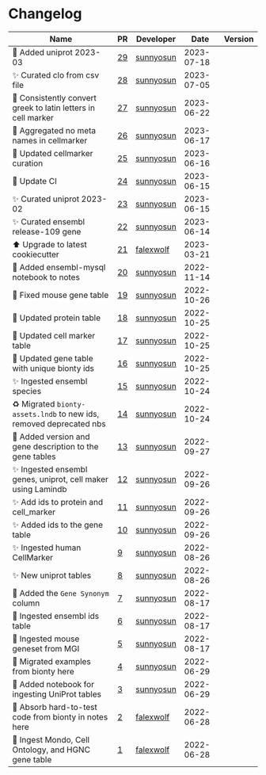 # Changelog

<!-- prettier-ignore -->
Name | PR | Developer | Date | Version
--- | --- | --- | --- | ---
🍱 Added uniprot 2023-03 | [29](https://github.com/laminlabs/bionty-assets/pull/29) | [sunnyosun](https://github.com/sunnyosun) | 2023-07-18 |
✨ Curated clo from csv file | [28](https://github.com/laminlabs/bionty-assets/pull/28) | [sunnyosun](https://github.com/sunnyosun) | 2023-07-05 |
🍱 Consistently convert greek to latin letters in cell marker | [27](https://github.com/laminlabs/bionty-assets/pull/27) | [sunnyosun](https://github.com/sunnyosun) | 2023-06-22 |
🍱 Aggregated no meta names in cellmarker | [26](https://github.com/laminlabs/bionty-assets/pull/26) | [sunnyosun](https://github.com/sunnyosun) | 2023-06-17 |
🍱 Updated cellmarker curation | [25](https://github.com/laminlabs/bionty-assets/pull/25) | [sunnyosun](https://github.com/sunnyosun) | 2023-06-16 |
👷 Update CI | [24](https://github.com/laminlabs/bionty-assets/pull/24) | [sunnyosun](https://github.com/sunnyosun) | 2023-06-15 |
✨ Curated uniprot 2023-02 | [23](https://github.com/laminlabs/bionty-assets/pull/23) | [sunnyosun](https://github.com/sunnyosun) | 2023-06-15 |
✨ Curated ensembl release-109 gene | [22](https://github.com/laminlabs/bionty-assets/pull/22) | [sunnyosun](https://github.com/sunnyosun) | 2023-06-14 |
⬆️ Upgrade to latest cookiecutter | [21](https://github.com/laminlabs/bionty-assets/pull/21) | [falexwolf](https://github.com/falexwolf) | 2023-03-21 |
📝 Added ensembl-mysql notebook to notes | [20](https://github.com/laminlabs/bionty-assets/pull/20) | [sunnyosun](https://github.com/sunnyosun) | 2022-11-14 |
🐛 Fixed mouse gene table | [19](https://github.com/laminlabs/bionty-assets/pull/19) | [sunnyosun](https://github.com/sunnyosun) | 2022-10-26 |
🍱 Updated protein table | [18](https://github.com/laminlabs/bionty-assets/pull/18) | [sunnyosun](https://github.com/sunnyosun) | 2022-10-25 |
🍱 Updated cell marker table | [17](https://github.com/laminlabs/bionty-assets/pull/17) | [sunnyosun](https://github.com/sunnyosun) | 2022-10-25 |
🍱 Updated gene table with unique bionty ids | [16](https://github.com/laminlabs/bionty-assets/pull/16) | [sunnyosun](https://github.com/sunnyosun) | 2022-10-25 |
✨ Ingested ensembl species | [15](https://github.com/laminlabs/bionty-assets/pull/15) | [sunnyosun](https://github.com/sunnyosun) | 2022-10-24 |
♻️ Migrated `bionty-assets.lndb` to new ids, removed deprecated nbs | [14](https://github.com/laminlabs/bionty-assets/pull/14) | [sunnyosun](https://github.com/sunnyosun) | 2022-10-24 |
🎨 Added version and gene description to the gene tables | [13](https://github.com/laminlabs/bionty-assets/pull/13) | [sunnyosun](https://github.com/sunnyosun) | 2022-09-27 |
✨ Ingested ensembl genes, uniprot, cell maker using Lamindb | [12](https://github.com/laminlabs/bionty-assets/pull/12) | [sunnyosun](https://github.com/sunnyosun) | 2022-09-26 |
✨ Add ids to protein and cell_marker | [11](https://github.com/laminlabs/bionty-assets/pull/11) | [sunnyosun](https://github.com/sunnyosun) | 2022-09-26 |
✨ Added ids to the gene table | [10](https://github.com/laminlabs/bionty-assets/pull/10) | [sunnyosun](https://github.com/sunnyosun) | 2022-09-26 |
✨ Ingested human CellMarker | [9](https://github.com/laminlabs/bionty-assets/pull/9) | [sunnyosun](https://github.com/sunnyosun) | 2022-08-26 |
✨ New uniprot tables | [8](https://github.com/laminlabs/bionty-assets/pull/8) | [sunnyosun](https://github.com/sunnyosun) | 2022-08-26 |
🍱 Added the `Gene Synonym` column | [7](https://github.com/laminlabs/bionty-assets/pull/7) | [sunnyosun](https://github.com/sunnyosun) | 2022-08-17 |
🍱 Ingested ensembl ids table | [6](https://github.com/laminlabs/bionty-assets/pull/6) | [sunnyosun](https://github.com/sunnyosun) | 2022-08-17 |
🍱 Ingested mouse geneset from MGI | [5](https://github.com/laminlabs/bionty-assets/pull/5) | [sunnyosun](https://github.com/sunnyosun) | 2022-08-17 |
🍱 Migrated examples from bionty here | [4](https://github.com/laminlabs/bionty-assets/pull/4) | [sunnyosun](https://github.com/sunnyosun) | 2022-06-29 |
🍱 Added notebook for ingesting UniProt tables | [3](https://github.com/laminlabs/bionty-assets/pull/3) | [sunnyosun](https://github.com/sunnyosun) | 2022-06-29 |
📝 Absorb hard-to-test code from bionty in notes here | [2](https://github.com/laminlabs/bionty-assets/pull/2) | [falexwolf](https://github.com/falexwolf) | 2022-06-28 |
📝 Ingest Mondo, Cell Ontology, and HGNC gene table | [1](https://github.com/laminlabs/bionty-assets/pull/1) | [falexwolf](https://github.com/falexwolf) | 2022-06-28 |
